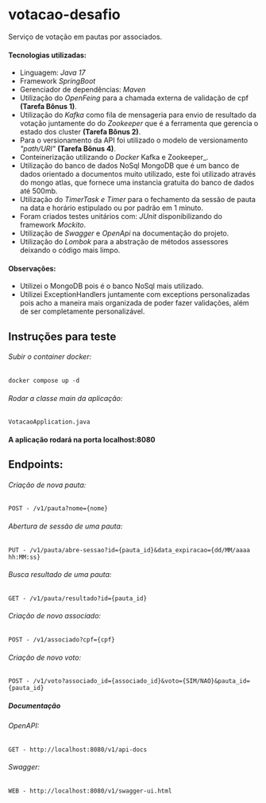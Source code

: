 # votacao-desafio
Serviço de votação em pautas por associados.

#### Tecnologias utilizadas:
- Linguagem: _Java 17_
- Framework _SpringBoot_
- Gerenciador de dependências: _Maven_
- Utilização do _OpenFeing_ para a chamada externa de validação de cpf **(Tarefa Bônus 1)**.
- Utilização do _Kafka_ como fila de mensageria para envio de resultado da votação juntamente do do _Zookeeper_
que é a ferramenta que gerencia o estado dos cluster **(Tarefa Bônus 2)**.
- Para o versionamento da API foi utilizado o modelo de versionamento _"path/URI"_ **(Tarefa Bônus 4)**.
- Conteinerização utilizando o _Docker_ Kafka e Zookeeper_.
- Utilização do banco de dados NoSql MongoDB que é um banco de dados orientado a documentos muito utilizado,
este foi utilizado através do mongo atlas, que fornece uma instancia gratuita do banco de dados até 500mb.
- Utilização do _TimerTask e Timer_ para o fechamento da sessão de pauta na data e horário estipulado ou por
padrão em 1 minuto.
- Foram criados testes unitários com: _JUnit_ disponibilizando do framework _Mockito_.
- Utilização de _Swagger_ e _OpenApi_ na documentação do projeto.
- Utilização do _Lombok_ para a abstração de métodos assessores deixando o código mais limpo.

#### Observações:
- Utilizei o MongoDB pois é o banco NoSql mais utilizado.
- Utilizei ExceptionHandlers juntamente com exceptions personalizadas pois acho a maneira mais organizada de poder fazer validações,
além de ser completamente personalizável.

## Instruções para teste

###### Subir o container docker:
```
docker compose up -d
```
###### Rodar a classe main da aplicação:
```
VotacaoApplication.java
```
#### A aplicação rodará na porta localhost:8080

## Endpoints:

###### Criação de nova pauta:
```
POST - /v1/pauta?nome={nome}
```
###### Abertura de sessão de uma pauta:
```
PUT - /v1/pauta/abre-sessao?id={pauta_id}&data_expiracao={dd/MM/aaaa hh:MM:ss}
```
###### Busca resultado de uma pauta:
```
GET - /v1/pauta/resultado?id={pauta_id}
```
###### Criação de novo associado:
```
POST - /v1/associado?cpf={cpf}
```
###### Criação de novo voto:
```
POST - /v1/voto?associado_id={associado_id}&voto={SIM/NAO}&pauta_id={pauta_id}
```
##### Documentação

###### OpenAPI:
```
GET - http://localhost:8080/v1/api-docs
```
###### Swagger:
```
WEB - http://localhost:8080/v1/swagger-ui.html
```
